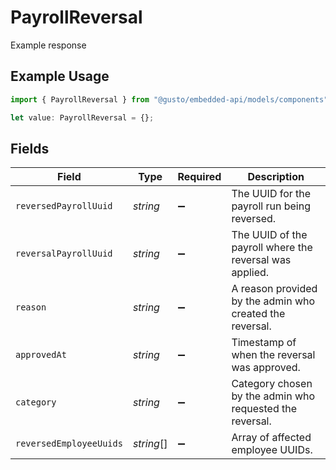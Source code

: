 # PayrollReversal

Example response

## Example Usage

```typescript
import { PayrollReversal } from "@gusto/embedded-api/models/components";

let value: PayrollReversal = {};
```

## Fields

| Field                                                    | Type                                                     | Required                                                 | Description                                              |
| -------------------------------------------------------- | -------------------------------------------------------- | -------------------------------------------------------- | -------------------------------------------------------- |
| `reversedPayrollUuid`                                    | *string*                                                 | :heavy_minus_sign:                                       | The UUID for the payroll run being reversed.             |
| `reversalPayrollUuid`                                    | *string*                                                 | :heavy_minus_sign:                                       | The UUID of the payroll where the reversal was applied.  |
| `reason`                                                 | *string*                                                 | :heavy_minus_sign:                                       | A reason provided by the admin who created the reversal. |
| `approvedAt`                                             | *string*                                                 | :heavy_minus_sign:                                       | Timestamp of when the reversal was approved.             |
| `category`                                               | *string*                                                 | :heavy_minus_sign:                                       | Category chosen by the admin who requested the reversal. |
| `reversedEmployeeUuids`                                  | *string*[]                                               | :heavy_minus_sign:                                       | Array of affected employee UUIDs.                        |